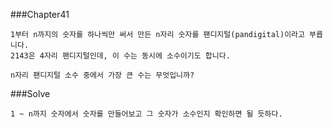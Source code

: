 ###Chapter41

    1부터 n까지의 숫자를 하나씩만 써서 만든 n자리 숫자를 팬디지털(pandigital)이라고 부릅니다.
    2143은 4자리 팬디지털인데, 이 수는 동시에 소수이기도 합니다.

    n자리 팬디지털 소수 중에서 가장 큰 수는 무엇입니까?

###Solve

    1 ~ n까지 숫자에서 숫자를 만들어보고 그 숫자가 소수인지 확인하면 될 듯하다.